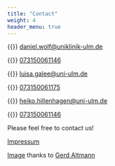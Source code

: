 ```yaml
---
title: "Contact"
weight: 4
header_menu: true
---
```


{{<icon class="fa fa-envelope">}}&nbsp;[daniel.wolf@uniklinik-ulm.de](mailto:daniel.wolf@uniklinik-ulm.de)

{{<icon class="fa fa-phone">}}&nbsp;[073150061146](073150061146)


{{<icon class="fa fa-envelope">}}&nbsp;[luisa.galee@uni-ulm.de](mailto:luisa.galee@uni-ulm.de)

{{<icon class="fa fa-phone">}}&nbsp;[073150061175](073150061175)

{{<icon class="fa fa-envelope">}}&nbsp;[heiko.hillenhagen@uni-ulm.de](mailto:heiko.hillenhagen@uni-ulm.de)

{{<icon class="fa fa-phone">}}&nbsp;[073150061146](073150061146)

Please feel free to contact us!

[Impressum](https://www.uni-ulm.de/rechtliche-hinweise/impressum/)

[Image](https://pixabay.com/illustrations/artificial-intelligence-brain-think-3382507/) thanks to [Gerd Altmann](https://pixabay.com/users/geralt-9301/)
